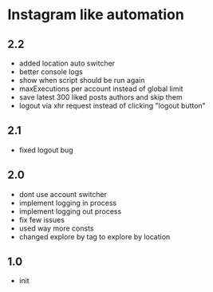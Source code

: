 # Instagram like automation

## 2.2
- added location auto switcher
- better console logs
- show when script should be run again
- maxExecutions per account instead of global limit
- save latest 300 liked posts authors and skip them
- logout via xhr request instead of clicking "logout button"

## 2.1
- fixed logout bug

## 2.0
- dont use account switcher
- implement logging in process
- implement logging out process
- fix few issues
- used way more consts
- changed explore by tag to explore by location

## 1.0
- init